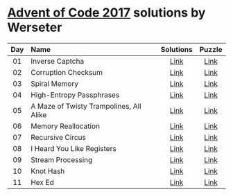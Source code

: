 [Advent of Code 2017](http://adventofcode.com) solutions by Werseter
========================

| Day | Name                                           |      Solutions      |                   Puzzle                    |
|:---:|:-----------------------------------------------|:-------------------:|:-------------------------------------------:|
| 01  | Inverse Captcha                                | [Link](/Day%2001)   | [Link](http://adventofcode.com/2017/day/1)  |
| 02  | Corruption Checksum                            | [Link](/Day%2002)   | [Link](http://adventofcode.com/2017/day/2)  |
| 03  | Spiral Memory                                  | [Link](/Day%2003)   | [Link](http://adventofcode.com/2017/day/3)  |
| 04  | High-Entropy Passphrases                       | [Link](/Day%2004)   | [Link](http://adventofcode.com/2017/day/4)  |
| 05  | A Maze of Twisty Trampolines, All Alike        | [Link](/Day%2005)   | [Link](http://adventofcode.com/2017/day/5)  |
| 06  | Memory Reallocation                            | [Link](/Day%2006)   | [Link](http://adventofcode.com/2017/day/6)  |
| 07  | Recursive Circus                               | [Link](/Day%2007)   | [Link](http://adventofcode.com/2017/day/7)  |
| 08  | I Heard You Like Registers                     | [Link](/Day%2008)   | [Link](http://adventofcode.com/2017/day/8)  |
| 09  | Stream Processing                              | [Link](/Day%2009)   | [Link](http://adventofcode.com/2017/day/9)  |
| 10  | Knot Hash                                      | [Link](/Day%2010)   | [Link](http://adventofcode.com/2017/day/10) |
| 11  | Hex Ed                                         | [Link](/Day%2011)   | [Link](http://adventofcode.com/2017/day/11) |